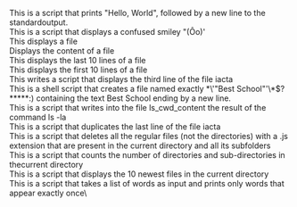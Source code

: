 This is a script that prints "Hello, World", followed by a new line to the standardoutput.\
This is a script that displays a confused smiley "(Ôo)'\
This displays a file\
Displays the content of a file\
This displays the last 10 lines of a file\
This displays the first 10 lines of a file\
This writes a script that displays the third line of the file iacta\
This is a shell script that creates a file named exactly \*\\'"Best School"\'\\*$\?\*\*\*\*\*:) containing the text Best School ending by a new line.\
This is a script that writes into the file ls_cwd_content the result of the command ls -la\
This is a script that duplicates the last line of the file iacta\
This is a script that deletes all the regular files (not the directories) with a .js extension that are present in the current directory and all its subfolders\
This is a script that counts the number of directories and sub-directories in thecurrent directory\
This is a script that displays the 10 newest files in the current directory\
This is a script that takes a list of words as input and prints only words that appear exactly once\

